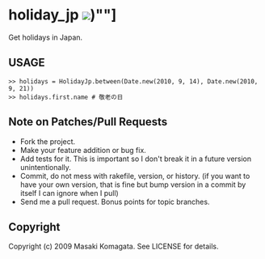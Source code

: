 # holiday_jp [<img src="https://secure.travis-ci.org/komagata/holiday_jp.png"/>](http://travis-ci.org/komagata/holiday_jp))""]

Get holidays in Japan.

## USAGE

    >> holidays = HolidayJp.between(Date.new(2010, 9, 14), Date.new(2010, 9, 21))
    >> holidays.first.name # 敬老の日

## Note on Patches/Pull Requests
 
* Fork the project.
* Make your feature addition or bug fix.
* Add tests for it. This is important so I don't break it in a
  future version unintentionally.
* Commit, do not mess with rakefile, version, or history.
  (if you want to have your own version, that is fine but
   bump version in a commit by itself I can ignore when I pull)
* Send me a pull request. Bonus points for topic branches.

## Copyright

Copyright (c) 2009 Masaki Komagata. See LICENSE for details.
